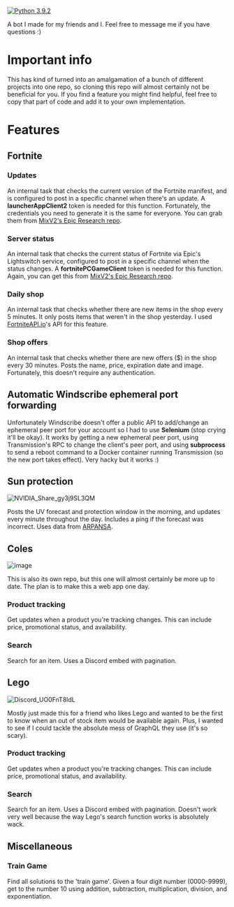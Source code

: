 [![Python 3.9.2](https://img.shields.io/badge/python-3.9.2-blue.svg)](https://www.python.org/downloads/release/python-392/)

A bot I made for my friends and I. Feel free to message me if you have questions :)

# Important info
This has kind of turned into an amalgamation of a bunch of different projects into one repo, so cloning this repo will almost certainly not be beneficial for you. 
If you find a feature you might find helpful, feel free to copy that part of code and add it to your own implementation.

# Features

## Fortnite

### Updates
An internal task that checks the current version of the Fortnite manifest, and is configured to post in a specific channel when there's an update. 
A **launcherAppClient2** token is needed for this function. Fortunately, the credentials you need to generate it is the same for everyone. You can grab them from [MixV2's Epic Research repo](https://github.com/MixV2/EpicResearch/blob/master/docs/auth/auth_clients.md).

### Server status
An internal task that checks the current status of Fortnite via Epic's Lightswitch service, configured to post in a specific channel when the status changes.
A **fortnitePCGameClient** token is needed for this function. Again, you can get this from [MixV2's Epic Research repo](https://github.com/MixV2/EpicResearch/blob/master/docs/auth/auth_clients.md).

### Daily shop
An internal task that checks whether there are new items in the shop every 5 minutes. It only posts items that weren't in the shop yesterday. 
I used [FortniteAPI.io](https://fortniteapi.io)'s API for this feature. 

### Shop offers
An internal task that checks whether there are new offers ($) in the shop every 30 minutes. 
Posts the name, price, expiration date and image. Fortunately, this doesn't require any authentication. 

## Automatic Windscribe ephemeral port forwarding
Unfortunately Windscribe doesn't offer a public API to add/change an ephemeral peer port for your account so I had to use **Selenium** (stop crying it'll be okay).
It works by getting a new ephemeral peer port, using Transmission's RPC to change the client's peer port, and using **subprocess** to send a reboot command to a Docker container running Transmission (so the new port takes effect).
Very hacky but it works :)

## Sun protection
![NVIDIA_Share_gy3j9SL3QM](https://github.com/jackmoore7/fortnite-bot/assets/53585628/09e97b68-c0df-4e8b-b0f9-948a6da5e36a)

Posts the UV forecast and protection window in the morning, and updates every minute throughout the day. Includes a ping if the forecast was incorrect.
Uses data from [ARPANSA](https://www.arpansa.gov.au/).

## Coles
![image](https://github.com/jackmoore7/fortnite-bot/assets/53585628/9094d1fa-df53-4092-9790-ff84c72478b1)

This is also its own repo, but this one will almost certainly be more up to date. The plan is to make this a web app one day.

### Product tracking
Get updates when a product you're tracking changes. This can include price, promotional status, and availability. 

### Search
Search for an item. Uses a Discord embed with pagination.

## Lego
![Discord_UO0FnT8ldL](https://github.com/jackmoore7/fortnite-bot/assets/53585628/b2ebce6c-57d2-4a40-a328-cef73df12976)

Mostly just made this for a friend who likes Lego and wanted to be the first to know when an out of stock item would be available again. Plus, I wanted to see if I could tackle the absolute mess of GraphQL they use (it's so scary).

### Product tracking
Get updates when a product you're tracking changes. This can include price, promotional status, and availability.

### Search
Search for an item. Uses a Discord embed with pagination. Doesn't work very well because the way Lego's search function works is absolutely wack.

## Miscellaneous

### Train Game
Find all solutions to the 'train game'. Given a four digit number (0000-9999), get to the number 10 using addition, subtraction, multiplication, division, and exponentiation.
